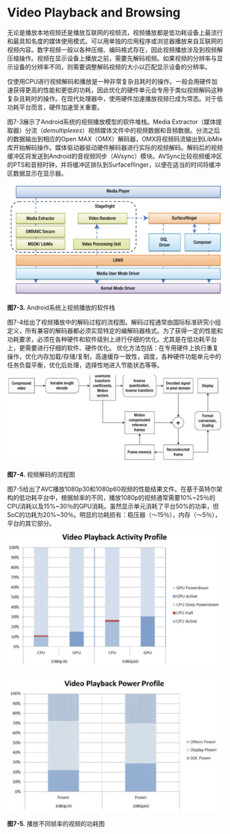 # Video Playback and Browsing
无论是播放本地视频还是播放互联网的视频流，视频播放都是低功耗设备上最流行和最具知名度的媒体使用模式。可以用单独的应用程序或浏览器播放来自互联网的视频内容。数字视频一般以各种压缩、编码格式存在，因此视频播放涉及到视频解压缩操作。视频在显示设备上播放之前，需要先解码视频。如果视频的分辨率与显示设备的分辨率不同，则需要调整解码视频的大小以匹配显示设备的分辨率。

仅使用CPU进行视频解码和播放是一种非常复杂且耗时的操作。一般会用硬件加速获得更高的性能和更低的功耗，因此优化的硬件单元会专用于类似视频解码这种复杂且耗时的操作。在现代处理器中，使用硬件加速播放视频已成为常态。对于低功耗平台而言，硬件加速至关重要。

图7-3展示了Android系统的视频播放模型的软件堆栈。Media Extractor（媒体提取器）分流（*demultiplexes*）视频媒体文件中的视频数据和音频数据。分流之后的数据输出到相应的Open MAX（OMX）解码器，OMX将视频码流输出到LibMix库开始解码操作。媒体驱动器驱动硬件解码器进行实际的视频解码。解码后的视频缓冲区将发送到Android的音视频同步（AVsync）模块。AVSync比较视频缓冲区的PTS和音频时钟，并将缓冲区排队到Surfaceflinger，以便在适当的时间将缓冲区数据显示在显示器。

![](../images/7_3.png)

**图7-3.** Android系统上视频播放的软件栈

图7-4给出了视频播放中的解码过程的流程图。解码过程通常由国际标准研究小组定义，所有兼容的解码器都必须实现特定的编解码器格式。为了获得一定的性能和功耗要求，必须在各种硬件和软件级别上进行仔细的优化。尤其是在低功耗平台上，更需要进行仔细的软件、硬件优化。 优化方法包括：在专用硬件上执行重复操作，优化内存加载/存储/复制，高速缓存一致性，调度，各种硬件功能单元中的任务负载平衡，优化后处理，选择性地进入节能状态等等。

![](../images/7_4.png)

**图7-4.** 视频解码的流程图

图7-5给出了AVC播放1080p30和1080p60视频的性能结果文件。在基于英特尔架构的低功耗平台中，根据帧率的不同，播放1080p的视频通常需要10%~25％的CPU消耗以及15%~30％的GPU消耗。虽然显示单元消耗了平台50%的功率，但SoC的功耗为20%~30％。明显的功耗损有：稳压器（〜15％），内存（〜5％），平台的其它部分。

![](../images/7_5_1.png)

![](../images/7_5_2.png)

**图7-5.** 播放不同帧率的视频的功耗图